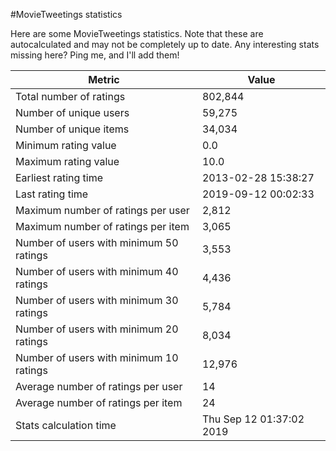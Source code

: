 #MovieTweetings statistics

Here are some MovieTweetings statistics. Note that these are autocalculated and may not be completely up to date. Any interesting stats missing here? Ping me, and I'll add them!

Metric | Value
--- | ---
Total number of ratings                 | 802,844
Number of unique users                  | 59,275
Number of unique items                  | 34,034
Minimum rating value                    | 0.0
Maximum rating value                    | 10.0
Earliest rating time                    | 2013-02-28 15:38:27
Last rating time                        | 2019-09-12 00:02:33
Maximum number of ratings per user      | 2,812
Maximum number of ratings per item      | 3,065
Number of users with minimum 50 ratings | 3,553
Number of users with minimum 40 ratings | 4,436
Number of users with minimum 30 ratings | 5,784
Number of users with minimum 20 ratings | 8,034
Number of users with minimum 10 ratings | 12,976
Average number of ratings per user      | 14
Average number of ratings per item      | 24
Stats calculation time                  | Thu Sep 12 01:37:02 2019

